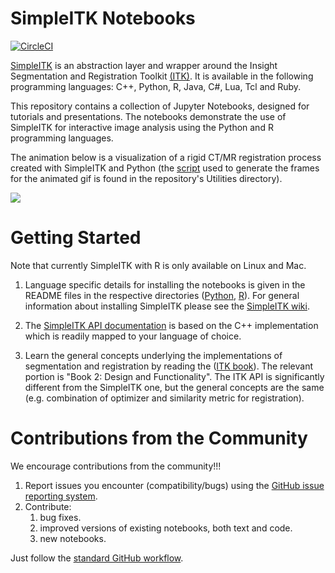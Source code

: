 # SimpleITK Notebooks
[![CircleCI](https://circleci.com/gh/InsightSoftwareConsortium/SimpleITK-Notebooks/tree/master.svg?style=svg)](https://circleci.com/gh/InsightSoftwareConsortium/SimpleITK-Notebooks/tree/master)

[SimpleITK](https://itk.org/Wiki/SimpleITK) is an abstraction layer and wrapper around the Insight Segmentation and Registration Toolkit [(ITK)](http://www.itk.org). It is available in the following programming languages: C++, Python, R, Java, C#, Lua, Tcl and Ruby.

This repository contains a collection of Jupyter Notebooks, designed for tutorials and  presentations. The notebooks demonstrate the use of SimpleITK for interactive image analysis using the Python and R programming languages.

The animation below is a visualization of a rigid CT/MR registration process
created with SimpleITK and Python (the [script](Utilities/intro_animation.py) used to generate the frames for the animated gif is found in the repository's Utilities directory).

![](registration_visualization.gif)

# Getting Started

Note that currently SimpleITK with R is only available on Linux and Mac.

1. Language specific details for installing the notebooks is given in the README files in the respective directories ([Python](Python/README.md), [R](R/README.md)). For general information about installing SimpleITK please see the [SimpleITK wiki](http://www.itk.org/Wiki/ITK/Release_4/SimpleITK/GettingStarted).

2. The [SimpleITK API documentation](https://itk.org/SimpleITKDoxygen/html/index.html) is based on the C++ implementation which is readily mapped to your language of choice.

3. Learn the general concepts underlying the implementations of segmentation and registration by reading the ([ITK book](https://itk.org/ItkSoftwareGuide)). The relevant portion is "Book 2: Design and Functionality". The ITK API is significantly different from the SimpleITK one, but the general concepts are the same (e.g. combination of optimizer and similarity metric for registration).     

# Contributions from the Community

We encourage contributions from the community!!!

1. Report issues you encounter (compatibility/bugs) using the [GitHub issue reporting system](https://guides.github.com/features/issues/).
2. Contribute:
   1. bug fixes.
   2. improved versions of existing notebooks, both text and code.
   3. new notebooks.

Just follow the [standard GitHub workflow](https://guides.github.com/activities/forking/).
